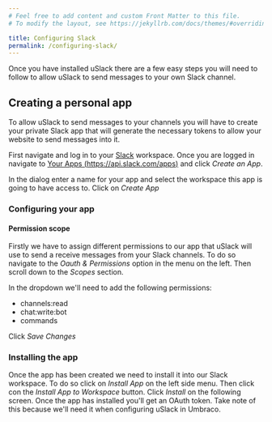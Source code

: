 ```yaml
---
# Feel free to add content and custom Front Matter to this file.
# To modify the layout, see https://jekyllrb.com/docs/themes/#overriding-theme-defaults

title: Configuring Slack
permalink: /configuring-slack/
---
```


Once you have installed uSlack there are a few easy steps you will need to follow to allow uSlack to send messages to your own Slack channel.

## Creating a personal app

To allow uSlack to send messages to your channels you will have to create your private Slack app that will generate the necessary tokens to allow your website to send messages into it.

First navigate and log in to your [Slack](https://slack.com) workspace. Once you are logged in navigate to [Your Apps (https://api.slack.com/apps)](https://api.slack.com/apps) and click _Create an App_.

In the dialog enter a name for your app and select the workspace this app is going to have access to. Click on _Create App_

### Configuring your app

#### Permission scope
Firstly we have to assign different permissions to our app that uSlack will use to send a receive messages from your Slack channels. To do so navigate to the _Oauth & Permissions_ option in the menu on the left. Then scroll down to the _Scopes_ section.

In the dropdown we'll need to add the following permissions:
- channels:read
- chat:write:bot
- commands 

Click _Save Changes_


### Installing the app
Once the app has been created we need to install it into our Slack workspace. To do so click on _Install App_ on the left side menu. Then click con the _Install App to Workspace_ button. Click _Install_ on the following screen.
Once the app has installed you'll get an OAuth token. Take note of this because we'll need it when configuring uSlack in Umbraco.
